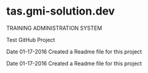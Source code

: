 # tas.gmi-solution.dev
TRAINING ADMINISTRATION SYSTEM

Test GitHub Project

Date 01-17-2016
Created a Readme file for this project

Date 01-17-2016
Created a Readme file for this project
